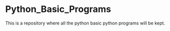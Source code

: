 # Python_Basic_Programs
 This is a repository where all the python basic python programs will be kept.
